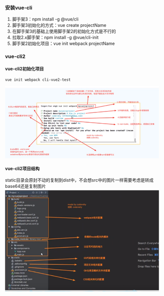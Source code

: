 ### 安装vue-cli
1. 脚手架3：npm install -g @vue/cli
1. 脚手架3初始化的方式：vue create projectName
1. 在脚手架3的基础上使用脚手架2的初始化方式是不行的
1. 拉取2.x脚手架：npm install -g @vue/cli-init
1. 脚手架2初始化项目：vue init webpack projectName
### vue-cli2
#### vue-cli2初始化项目
``` 
vue init webpack cli-vue2-test
```
![img.png](img.png)
#### vue-cli2项目结构
static目录会原封不动的复制到dist中，不会想src中的图片一样需要考虑是转成base64还是复制图片
![img_1.png](img_1.png)
